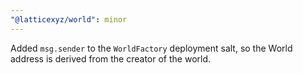 ```yaml
---
"@latticexyz/world": minor
---
```


Added `msg.sender` to the `WorldFactory` deployment salt, so the World address is derived from the creator of the world.
